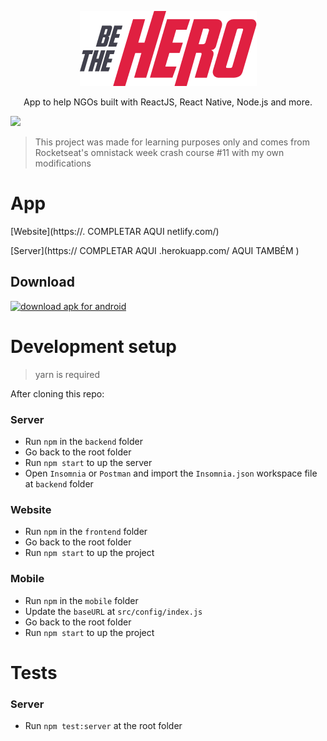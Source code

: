 <p align="center">
  <img src="mobile/src/assets/logo@3x.png" />
  
  <p align="center">
  App to help NGOs built with ReactJS, React Native, Node.js and more.
  </p>

  <img src=".mobile//assets/bannerlight.png" />

  > This project was made for learning purposes only and comes from Rocketseat's omnistack week crash course #11 with my own modifications
</p>

# App
[Website](https://.   COMPLETAR AQUI netlify.com/)

[Server](https:// COMPLETAR AQUI .herokuapp.com/ AQUI TAMBÉM )

## Download
<a href="git@github.com:jorgecardosorabello/be-the-hero-app.git"><img src=".github/android-icon.png" alt="download apk for android" width="50"/></a>

# Development setup

> yarn is required

After cloning this repo:
### Server 
  - Run ```npm``` in the ```backend``` folder
  - Go back to the root folder
  - Run ```npm start``` to up the server
  - Open ```Insomnia``` or ```Postman``` and import the ```Insomnia.json``` workspace file at ```backend``` folder
### Website
  - Run ```npm``` in the ```frontend``` folder
  - Go back to the root folder
  - Run ```npm start``` to up the project
### Mobile
  - Run ```npm``` in the ```mobile``` folder
  - Update the ```baseURL``` at ```src/config/index.js```
  - Go back to the root folder
  - Run ```npm start``` to up the project

# Tests
### Server
  - Run ```npm test:server``` at the root folder
  
